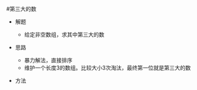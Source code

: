 #第三大的数
- 解题
    - 给定非空数组，求其中第三大的数
    
- 思路
    - 暴力解法，直接排序
    - 维护一个长度3的数组。比较大小3次淘汰，最终第一位就是第三大的数
- 方法
